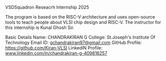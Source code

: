 VSDSquadron Reseacrh Internship 2025

The program is based on the RISC-V architecture and uses open-source tools to teach people about VLSI chip design and RISC-V. The instructor for this internship is Kunal Ghosh Sir.

Basic Details
Name: CHANDRAKIRAN G
College: St.Joseph's Institute Of Technology
Email ID: gchandrakiran97@gmail.com
GitHub Profile: https://github.com/Kiran-VLSI
LinkedIN Profile: www.linkedin.com/in/chandrakiran-g-409816257

